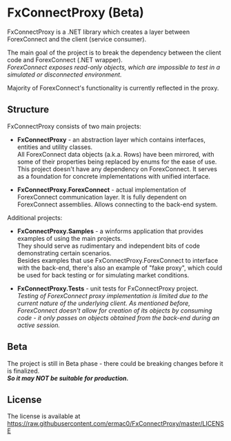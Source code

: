# FxConnectProxy (Beta)
FxConnectProxy is a .NET library which creates a layer between ForexConnect and the client (service consumer).

The main goal of the project is to break the dependency between the client code and ForexConnect (.NET wrapper).  
*ForexConnect exposes read-only objects, which are impossible to test in a simulated or disconnected environment.*

Majority of ForexConnect's functionality is currently reflected in the proxy.

## Structure
FxConnectProxy consists of two main projects:

* **FxConnectProxy** - an abstraction layer which contains interfaces, entities and utility classes.  
All ForexConnect data objects (a.k.a. Rows) have been mirrored, with some of their properties being
replaced by enums for the ease of use.  
This project doesn't have any dependency on ForexConnect. It serves as a foundation for concrete
implementations with unified interface.

* **FxConnectProxy.ForexConnect** - actual implementation of ForexConnect communication layer. It is fully
dependent on ForexConnect assemblies. Allows connecting to the back-end system.


Additional projects:

* **FxConnectProxy.Samples** - a winforms application that provides examples of using the main projects.  
They should serve as rudimentary and independent bits of code demonstrating certain scenarios.  
Besides examples that use FxConnectProxy.ForexConnect to interface with the back-end, there's also an example of "fake proxy",
which could be used for back testing or for simulating market conditions.

* **FxConnectProxy.Tests** - unit tests for FxConnectProxy project.  
*Testing of ForexConnect proxy implementation is limited due to the current nature of the underlying client.
As mentioned before, ForexConnect doesn't allow for creation of its objects by consuming code - it only
passes on objects obtained from the back-end during an active session.*

## Beta
The project is still in Beta phase - there could be breaking changes before it is finalized.  
***So it may NOT be suitable for production.***

## License
The license is available at <https://raw.githubusercontent.com/ermac0/FxConnectProxy/master/LICENSE>
